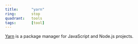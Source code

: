 ```yaml
---
title:      "yarn"
ring:       stop
quadrant:   tools
tags:       [tool]
---
```


[Yarn](https://yarnpkg.com/) is a package manager for JavaScript and Node.js projects.